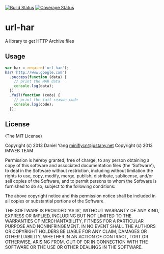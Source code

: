 [![Build Status](https://travis-ci.org/miniflycn/url-har.png?branch=master)](https://travis-ci.org/miniflycn/url-har)
[![Coverage Status](https://coveralls.io/repos/miniflycn/url-har/badge.png?branch=master)](https://coveralls.io/r/miniflycn/url-har?branch=master)
# url-har
A library to get HTTP Archive files

## Usage
```javascript
var har = require('url-har');
har('http://www.google.com')
  .success(function (data) {
    // print the HAR data
    console.log(data);
  })
  .fail(function (code) {
    // print the fail reason code
    console.log(code);
  });
```

## License
(The MIT License)

Copyright (c) 2013 Daniel Yang <miniflycn@justany.net>
Copyright (c) 2013 IMWEB TEAM

Permission is hereby granted, free of charge, to any person obtaining a copy of this software and associated documentation files (the 'Software'), to deal in the Software without restriction, including without limitation the rights to use, copy, modify, merge, publish, distribute, sublicense, and/or sell copies of the Software, and to permit persons to whom the Software is furnished to do so, subject to the following conditions:

The above copyright notice and this permission notice shall be included in all copies or substantial portions of the Software.

THE SOFTWARE IS PROVIDED 'AS IS', WITHOUT WARRANTY OF ANY KIND, EXPRESS OR IMPLIED, INCLUDING BUT NOT LIMITED TO THE WARRANTIES OF MERCHANTABILITY, FITNESS FOR A PARTICULAR PURPOSE AND NONINFRINGEMENT. IN NO EVENT SHALL THE AUTHORS OR COPYRIGHT HOLDERS BE LIABLE FOR ANY CLAIM, DAMAGES OR OTHER LIABILITY, WHETHER IN AN ACTION OF CONTRACT, TORT OR OTHERWISE, ARISING FROM, OUT OF OR IN CONNECTION WITH THE SOFTWARE OR THE USE OR OTHER DEALINGS IN THE SOFTWARE.